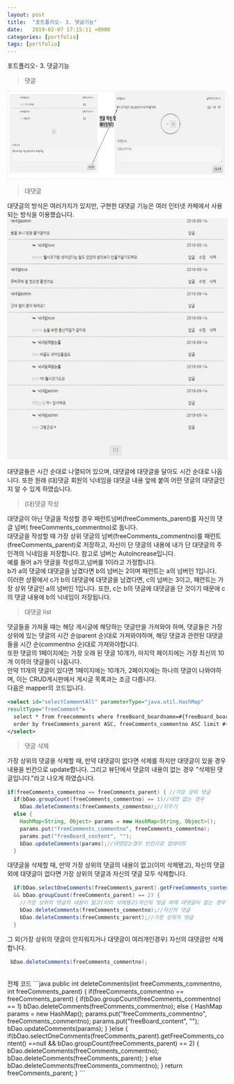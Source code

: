 ```yaml
---
layout: post
title:  "포트폴리오- 3. 댓글기능"
date:   2019-02-07 17:15:11 +0000
categories: [portfolio]
tags: [portfolio]
---
```


<style>
img{
  border : 1px solid #ededed;
}
</style>

포트폴리오- 3. 댓글기능
<br>

>댓글

<img src="/images/petst/comment/writecomment.jpg" width="800" height="200"><br>

>대댓글

대댓글의 방식은 여러가지가 있지만, 구현한 대댓글 기능은 여러 인터넷 카페에서 사용되는 방식을 이용했습니다.
<br>
<img src="/images/petst/comment/comment.jpg" width="600" height="550"><br>

대댓글들은 시간 순대로 나열되어 있으며, 대댓글에 대댓글을 달아도 시간 순대로 나옵니다. 또한 원래 (대)댓글 회원의 닉네임을 대댓글 내용 앞에 붙여 어떤 댓글의 대댓글인지 알 수 있게 하였습니다.
<br>

>(대)댓글 작성

대댓글이 아닌 댓글을 작성할 경우 패런트넘버(freeComments_parent)를 자신의 댓글 넘버( freeComments_commentno)로 둡니다.<br>
대댓글을 작성할 때 가장 상위 댓글의 넘버(freeComments_commentno)를 패런트(freeComments_parent)로 저장하고, 자신이 단 댓글의 내용에 내가 단 대댓글의 주인격의 닉네임을 저장합니다. 참고로 넘버는 AutoIncrease입니다.<br>
예를 들어 a가 댓글을 작성하고,넘버를 1이라고 가정합니다.<br>
b가 a의 댓글에 대댓글을 남겼다면 b의 넘버는 2이며 패런트는 a의 넘버인 1입니다.<br>
이러한 상황에서 c가 b의 대댓글에 대댓글을 남겼다면, c의 넘버는 3이고, 패런트는 가장 상위 댓글인 a의 넘버인 1입니다. 또한, c는 b의 댓글에 대댓글을 단 것이기 때문에 c의 댓글 내용에 b의 닉네임이 저장됩니다.
<br>

>대댓글 list

댓글들을 가져올 때는 해당 게시글에 해당하는 댓글만을 가져와야 하며, 댓글들은 가장 상위에 있는 댓글의 시간 순(parent 순)대로 가져와야하며, 해당 댓글과 관련된 대댓글들을 시간 순(commentno 순)대로 가져와야합니다. <br>
또한 댓글의 1페이지에는 가장 오래 된 댓글 10개가, 마지막 페이지에는 가장 최신의 10개 이하의 댓글들이 나옵니다. <br>
만약 11개의 댓글이 있다면 1페이지에는 10개가, 2페이지에는 하나의 댓글이 나와야하며, 이는 CRUD게시판에서 게시글 목록과는 조금 다릅니다.
<br>다음은 mapper의 코드입니다.
```xml
<select id="selectCommentAll" parameterType="java.util.HashMap"
resultType="freeComment">
  select * from freecomments where freeBoard_boardname=#{freeBoard_boardname} and freeBoard_boardno=#{freeBoard_boardno}
  order by freeComments_parent ASC, freeComments_commentno ASC limit #{comment_skip}, #{comment_numb}
</select>
```

>댓글 삭제

가장 상위의 댓글을 삭제할 때, 만약 대댓글이 없다면 삭제를 하지만 대댓글이 있을 경우 내용을 빈칸으로 update합니다. 그리고 뷰단에서 댓글의 내용이 없는 경우 "삭제된 댓글입니다."라고 나오게 하였습니다. <br>
```java
if(freeComments_commentno == freeComments_parent) { //가장 상위 댓글
  if(bDao.groupCount(freeComments_commentno) == 1)//대댓 없는 경우
    bDao.deleteComments(freeComments_commentno);//지우기
  else {
    HashMap<String, Object> params = new HashMap<String, Object>();
    params.put("freeComments_commentno", freeComments_commentno);
    params.put("freeBoard_content", "");
    bDao.updateComments(params);//대댓있는경우 빈칸으로 업데이트
  }
```

대댓글을 삭제할 때, 만약 가장 상위의 댓글의 내용이 없고(이미 삭제됐고), 자신의 댓글 외에 대댓글이 없다면 가장 상위의 댓글과 자신의 댓글 모두 삭제합니다.
```java
  if(bDao.selectOneComments(freeComments_parent).getFreeComments_content() ==null
  && bDao.groupCount(freeComments_parent) == 2) {
    //가장 상위의 댓글의 내용이 없고(이미 삭제됐고)자신의 댓글 외에 대댓글이 없는 경우
    bDao.deleteComments(freeComments_commentno);//자신의 댓글
    bDao.deleteComments(freeComments_parent);//가장 상위의 댓글
  }
```
그 외(가장 상위의 댓글이 안지워지거나 대댓글이 여러개인경우) 자신의 대댓글만 삭제합니다.
```java
 bDao.deleteComments(freeComments_commentno);
```
<br>
전체 코드
```java
public int deleteComments(int freeComments_commentno, int freeComments_parent) {
  if(freeComments_commentno == freeComments_parent) {
    if(bDao.groupCount(freeComments_commentno) == 1)
      bDao.deleteComments(freeComments_commentno);
    else {
      HashMap<String, Object> params = new HashMap<String, Object>();
      params.put("freeComments_commentno", freeComments_commentno);
      params.put("freeBoard_content", "");
      bDao.updateComments(params);
    }
  }else {
    if(bDao.selectOneComments(freeComments_parent).getFreeComments_content() ==null
    && bDao.groupCount(freeComments_parent) == 2) {
      bDao.deleteComments(freeComments_commentno);
      bDao.deleteComments(freeComments_parent);
    }
    else
    bDao.deleteComments(freeComments_commentno);
  }
  return freeComments_parent;
}
```
